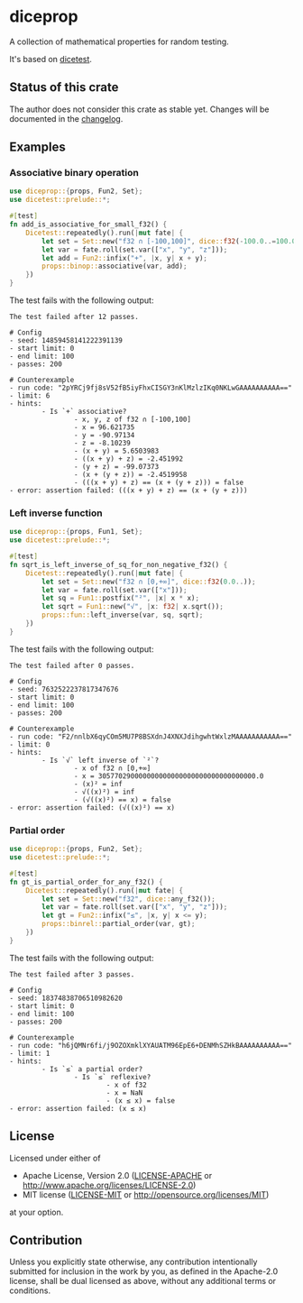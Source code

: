# diceprop

A collection of mathematical properties for random testing.

It's based on [dicetest](https://github.com/jakoschiko/dicetest).

## Status of this crate

The author does not consider this crate as stable yet. Changes will be documented in the
[changelog](https://github.com/jakoschiko/diceprop/blob/master/CHANGELOG.md).

## Examples

### Associative binary operation

```rust
use diceprop::{props, Fun2, Set};
use dicetest::prelude::*;

#[test]
fn add_is_associative_for_small_f32() {
    Dicetest::repeatedly().run(|mut fate| {
        let set = Set::new("f32 ∩ [-100,100]", dice::f32(-100.0..=100.0));
        let var = fate.roll(set.var(["x", "y", "z"]));
        let add = Fun2::infix("+", |x, y| x + y);
        props::binop::associative(var, add);
    })
}
```

The test fails with the following output:

```
The test failed after 12 passes.

# Config
- seed: 14859458141222391139
- start limit: 0
- end limit: 100
- passes: 200

# Counterexample
- run code: "2pYRCj9fj8sV52fB5iyFhxCISGY3nKlMzlzIKq0NKLwGAAAAAAAAAA=="
- limit: 6
- hints:
        - Is `+` associative?
                - x, y, z of f32 ∩ [-100,100]
                - x = 96.621735
                - y = -90.97134
                - z = -8.10239
                - (x + y) = 5.6503983
                - ((x + y) + z) = -2.451992
                - (y + z) = -99.07373
                - (x + (y + z)) = -2.4519958
                - (((x + y) + z) == (x + (y + z))) = false
- error: assertion failed: (((x + y) + z) == (x + (y + z)))
```

### Left inverse function

```rust
use diceprop::{props, Fun1, Set};
use dicetest::prelude::*;

#[test]
fn sqrt_is_left_inverse_of_sq_for_non_negative_f32() {
    Dicetest::repeatedly().run(|mut fate| {
        let set = Set::new("f32 ∩ [0,+∞]", dice::f32(0.0..));
        let var = fate.roll(set.var(["x"]));
        let sq = Fun1::postfix("²", |x| x * x);
        let sqrt = Fun1::new("√", |x: f32| x.sqrt());
        props::fun::left_inverse(var, sq, sqrt);
    })
}
```

The test fails with the following output:

```
The test failed after 0 passes.

# Config
- seed: 7632522237817347676
- start limit: 0
- end limit: 100
- passes: 200

# Counterexample
- run code: "F2/nnlbX6qyCOm5MU7P8BSXdnJ4XNXJdihgwhtWxlzMAAAAAAAAAAA=="
- limit: 0
- hints:
        - Is `√` left inverse of `²`?
                - x of f32 ∩ [0,+∞]
                - x = 305770290000000000000000000000000000000.0
                - (x)² = inf
                - √((x)²) = inf
                - (√((x)²) == x) = false
- error: assertion failed: (√((x)²) == x)
```

### Partial order

```rust
use diceprop::{props, Fun2, Set};
use dicetest::prelude::*;

#[test]
fn gt_is_partial_order_for_any_f32() {
    Dicetest::repeatedly().run(|mut fate| {
        let set = Set::new("f32", dice::any_f32());
        let var = fate.roll(set.var(["x", "y", "z"]));
        let gt = Fun2::infix("≤", |x, y| x <= y);
        props::binrel::partial_order(var, gt);
    })
}
```

The test fails with the following output:

```
The test failed after 3 passes.

# Config
- seed: 18374838706510982620
- start limit: 0
- end limit: 100
- passes: 200

# Counterexample
- run code: "h6jQMNr6fi/j9OZOXmklXYAUATM96EpE6+DENMhSZHkBAAAAAAAAAA=="
- limit: 1
- hints:
        - Is `≤` a partial order?
                - Is `≤` reflexive?
                        - x of f32
                        - x = NaN
                        - (x ≤ x) = false
- error: assertion failed: (x ≤ x)
```

## License

Licensed under either of

 * Apache License, Version 2.0
   ([LICENSE-APACHE](LICENSE-APACHE) or http://www.apache.org/licenses/LICENSE-2.0)
 * MIT license
   ([LICENSE-MIT](LICENSE-MIT) or http://opensource.org/licenses/MIT)

at your option.

## Contribution

Unless you explicitly state otherwise, any contribution intentionally submitted
for inclusion in the work by you, as defined in the Apache-2.0 license, shall be
dual licensed as above, without any additional terms or conditions.
